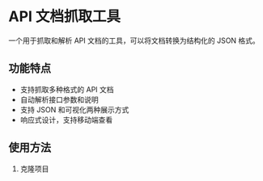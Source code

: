 # API 文档抓取工具

一个用于抓取和解析 API 文档的工具，可以将文档转换为结构化的 JSON 格式。

## 功能特点

- 支持抓取多种格式的 API 文档
- 自动解析接口参数和说明
- 支持 JSON 和可视化两种展示方式
- 响应式设计，支持移动端查看

## 使用方法

1. 克隆项目 